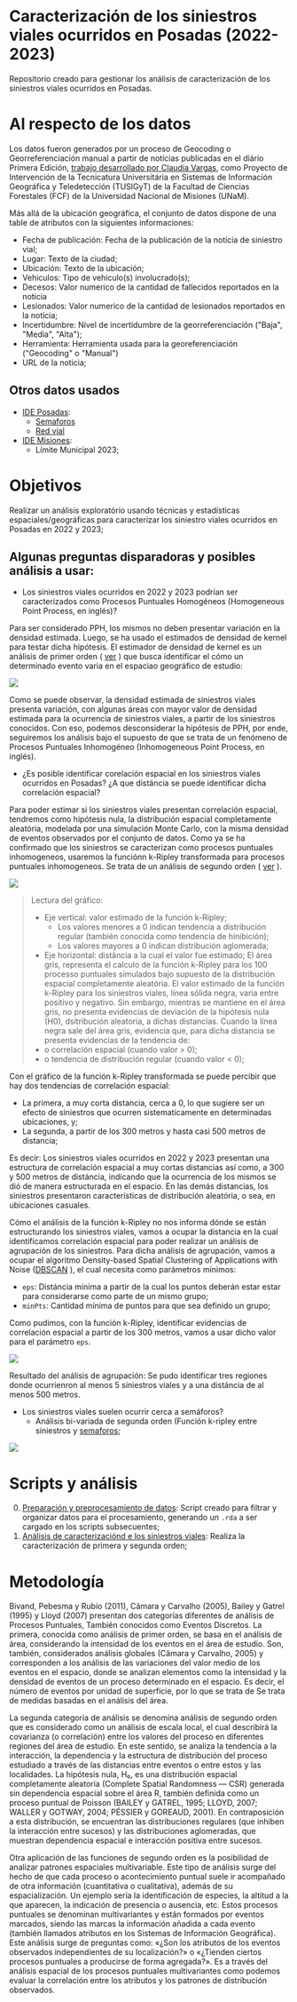 # Caracterización de los siniestros viales ocurridos en Posadas (2022-2023)

Repositorio creado para gestionar los análisis de caracterización de los siniestros viales ocurridos en Posadas.

# Al respecto de los datos
Los datos fueron generados por un proceso de Geocoding o Georreferenciación manual a partir de notícias publicadas en el diário Primera Edición, [trabajo desarrollado por Claudia Vargas](https://tusigyt.github.io/lit/proyectos/), como Proyecto de Intervención de la Tecnicatura Universitária en Sistemas de Información Geográfica y Teledetección (TUSIGyT) de la Facultad de Ciencias Forestales (FCF) de la Universidad Nacional de Misiones (UNaM).

Más allá de la ubicación geográfica, el conjunto de datos dispone de una table de atributos con la siguientes informaciones:  
- Fecha de publicación: Fecha de la publicación de la notícia de siniestro vial;
- Lugar: Texto de la ciudad;
- Ubicación: Texto de la ubicación; 
- Vehiculos: Tipo de vehiculo(s) involucrado(s);
- Decesos: Valor numerico de la cantidad de fallecidos reportados en la noticia
- Lesionados: Valor numerico de la cantidad de lesionados reportados en la notícia;
- Incertidumbre: Nível de incertidumbre de la georreferenciación ("Baja", "Media", "Alta");
- Herramienta: Herramienta usada para la georeferenciación ("Geocoding" o "Manual")
- URL de la noticia;

## Otros datos usados  

- [IDE Posadas](https://www.ide.posadas.gob.ar/):  
  - [Semaforos](https://www.ide.posadas.gob.ar/layers/ideposadas_data:geonode:Semaforos)  
  - [Red vial](https://www.ide.posadas.gob.ar/layers/ideposadas_data:geonode:red_vial_0305)  
- [IDE Misiones](https://ide.ordenamientoterritorial.misiones.gob.ar/):  
  - Límite Municipal 2023;  

# Objetivos
Realizar un análisis exploratório usando técnicas y estadísticas espaciales/geográficas para caracterizar los siniestro viales ocurridos en Posadas en 2022 y 2023;

## Algunas preguntas disparadoras y posibles análisis a usar:
- Los siniestros viales ocurridos en 2022 y 2023 podrían ser caracterizados como Procesos Puntuales Homogéneos (Homogeneous Point Process, en inglés)?

Para ser considerado PPH, los mismos no deben presentar variación en la densidad estimada. Luego, se ha usado el estimados de densidad de kernel para testar dicha hipótesis. El estimador de densidad de kernel es un análisis de primer orden ( [ver](#metodologia) ) que busca identificar el cómo un determinado evento varia en el espaciao geográfico de estudio:

![](./figs/KernelDensity_siniestros.png)

Como se puede observar, la densidad estimada de siniestros viales presenta variación, con algunas áreas con mayor valor de densidad estimada para la ocurrencia de siniestros viales, a partir de los siniestros conocidos. Con eso, podemos desconsiderar la hipótesis de PPH, por ende, seguiremos los análisis bajo el supuesto de que se trata de un fenómeno de Procesos Puntuales Inhomogéneo (Inhomogeneous Point Process, en inglés).

- ¿Es posible identificar corelación espacial en los siniestros viales ocurridos en Posadas? ¿A que distáncia se puede identificar dicha correlación espacial?

Para poder estimar si los siniestros viales presentan correlación espacial, tendremos como hipótesis nula, la distribución espacial completamente aleatória, modelada por una simulación Monte Carlo, con la misma densidad de eventos observados por el conjunto de datos. Como ya se ha confirmado que los siniestros se caracterizan como procesos puntuales inhomogeneos, usaremos la funciónn k-Ripley transformada para procesos puntuales inhomogeneos. Se trata de un análisis de segundo orden ( [ver](#metodologia) ).

![](./figs/Linhom_siniestros.png)

> Lectura del gráfico: 
> - Eje vertical: valor estimado de la función k-Ripley;
>   - Los valores menores a 0 indican tendencia a distribución regular (también conocida como tendencia de hinibición);
>   - Los valores mayores a 0 indican distribución aglomerada;
> - Eje horizontal: distância a la cual el valor fue estimado;
> El área gris, representa el calculo de la función k-Ripley para los 100 processo puntuales simulados bajo supuesto de la distribución espacial completamente aleatória. 
> El valor estimado de la función k-Ripley para los siniestros viales, línea sólida negra, varia entre positivo y negativo. Sin embargo, mientras se mantiene en el área gris, no presenta evidencias de deviación de la hipótesis nula (H0), dsitribución aleatoria, a dichas distancias. Cuando la línea negra sale del área gris, evidencia que, para dicha distancia se presenta evidencias de la tendencia de: 
> - o correlación espacial (cuando valor > 0); 
> - o tendencia de distribución regular (cuando valor < 0);

Con el gráfico de la función k-Ripley transformada se puede percibir que hay dos tendencias de correlación espacial:
- La primera, a muy corta distancia, cerca a 0, lo que sugiere ser un efecto de siniestros que ocurren sistematicamente en determinadas ubicaciones, y;
- La segunda, a partir de los 300 metros y hasta casi 500 metros de distancia;

Es decir: Los siniestros viales ocurridos en 2022 y 2023 presentan una estructura de correlación espacial a muy cortas distancias así como, a 300 y 500 metros de distáncia, indicando que la ocurrencia de los mismos se dió de manera estructurada en el espacio. En las demás distancias, los siniestros presentaron características de distribución aleatória, o sea, en ubicaciones casuales.

Cómo el análisis de la función k-Ripley no nos informa dónde se están estructurando los siniestros viales, vamos a ocupar la distancia en la cual identificamos correlación espacial para poder realizar un análisis de agrupación de los siniestros.
Para dicha análisis de agrupación, vamos a ocupar el algoritmo Density-based Spatial Clustering of Applications with Noise ([DBSCAN](https://en.wikipedia.org/wiki/DBSCAN) ), el cual necesita como parámetros mínimos:
- `eps`: Distáncia mínima a partir de la cual los puntos deberán estar estar para considerarse como parte de un mismo grupo;  
- `minPts`: Cantidad mínima de puntos para que sea definido un grupo;

Como pudimos, con la función k-Ripley, identificar evidencias de correlación espacial a partir de los 300 metros, vamos a usar dicho valor para el parámetro `eps`. 

![](./figs/Agrupaciones_500_5_siniestros.png)

Resultado del análisis de agrupación: Se pudo identificar tres regiones donde ocurrienron al menos 5 siniestros viales y a una distáncia de al menos 500 metros.

- Los siniestros viales suelen ocurrir cerca a semáforos?
  - Análisis bi-variada de segunda orden (Función k-ripley entre siniestros y [semaforos](https://www.ide.posadas.gob.ar/layers/ideposadas_data:geonode:Semaforos);

![](./figs/Linhom_siniestros_semaforos.png)

# Scripts y análisis
0. [Preparación y preprocesamiento de datos](./scripts/R/0_preparacion_datos.R): Script creado para filtrar y organizar datos para el procesamiento, generando un `.rda` a ser cargado en los scripts subsecuentes;
1. [Análisis de caracterizaciónd e los siniestros viales](./scripts/R/1_analisis_caracterizacioin.R): Realiza la caracterización de primera y segunda orden;

# Metodología
Bivand, Pebesma y Rubio (2011), Câmara y Carvalho (2005), Bailey y Gatrel (1995) y Lloyd (2007) presentan dos categorías diferentes de análisis de Procesos Puntuales, También conocidos como Eventos Discretos.
La primera, conocida como análisis de primer orden, se basa en el análisis de área, considerando la intensidad de los eventos en el área de estudio. Son, también, considerados análisis globales (Câmara y Carvalho, 2005) y corresponden a los análisis de las variaciones del valor medio de los eventos en el espacio, donde se analizan elementos como la intensidad y la densidad de eventos de un proceso determinado en el espacio. Es decir, el número de eventos por unidad de superficie, por lo que se trata de
Se trata de medidas basadas en el análisis del área.

La segunda categoría de análisis se denomina análisis de segundo orden que es considerado como un análisis de escala local, el cual describirá la covarianza (o correlación) entre los valores del proceso en diferentes regiones del área de estudio. En este sentido, se analiza la tendencia a la interacción, la dependencia y la estructura de distribución del proceso estudiado a través de las distancias entre eventos o entre estos y las localidades.
La hipótesis nula, H₀, es una distribución espacial completamente aleatoria (Complete Spatial Randomness — CSR) generada sin dependencia espacial sobre el área R, también definida como un proceso puntual de Poisson (BAILEY y GATREL, 1995; LLOYD, 2007; WALLER y GOTWAY, 2004; PÉSSIER y GOREAUD, 2001). En contraposición a esta distribución, se encuentran las distribuciones regulares (que inhiben la interacción entre sucesos) y las distribuciones aglomeradas, que muestran dependencia espacial e interacción positiva entre sucesos.

Otra aplicación de las funciones de segundo orden es la posibilidad de analizar patrones espaciales multivariable. Este tipo de análisis surge del hecho de que cada proceso o acontecimiento puntual suele ir acompañado de otra información (cuantitativa o cualitativa), además de su espacialización. Un ejemplo sería la identificación de especies, la altitud a la que aparecen, la indicación de presencia o ausencia, etc. Estos procesos puntuales se denominan multivariantes y están formados por eventos marcados, siendo las marcas la información añadida a cada evento (también llamados atributos en los Sistemas de Información Geográfica).
Este análisis surge de preguntas como: «¿Son los atributos de los eventos observados independientes de su localización?» o «¿Tienden ciertos procesos puntuales a producirse de forma agregada?». Es a través del análisis espacial de los procesos puntuales multivariantes como podemos evaluar la correlación entre los atributos y los patrones de distribución observados.